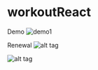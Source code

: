 # workoutReact
Demo
![demo1](https://user-images.githubusercontent.com/24728657/28667647-6597bd28-7307-11e7-9bc1-f9b649c78d37.gif)

Renewal
![alt tag](https://user-images.githubusercontent.com/24728657/28806359-7d334e60-76aa-11e7-9cd1-fb58df9b12db.png)

![alt tag](https://user-images.githubusercontent.com/24728657/28806362-7f11702c-76aa-11e7-9661-852977a5e9c7.png)
